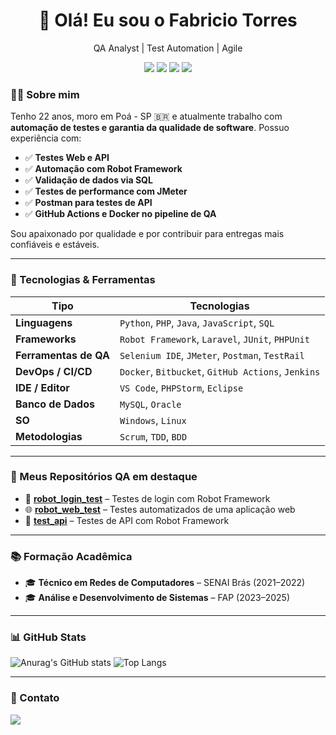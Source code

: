 <h1 align="center">👋 Olá! Eu sou o Fabricio Torres</h1>
<p align="center"> QA Analyst | Test Automation | Agile</p>

<p align="center">
  <img src="https://img.shields.io/badge/Robot_Framework-000000?style=for-the-badge&logo=robotframework&logoColor=white" />
<img src="https://img.shields.io/badge/Postman-FF6C37?style=for-the-badge&logo=postman&logoColor=white" />
<img src="https://img.shields.io/badge/JMeter-D22128?style=for-the-badge&logo=apachejmeter&logoColor=white" />
<img src="https://img.shields.io/badge/MySQL-005C84?style=for-the-badge&logo=mysql&logoColor=white" />
</p>

### 👨‍💻 Sobre mim

Tenho 22 anos, moro em Poá - SP 🇧🇷 e atualmente trabalho com **automação de testes e garantia da qualidade de software**. Possuo experiência com:

- ✅ **Testes Web e API**
- ✅ **Automação com Robot Framework**
- ✅ **Validação de dados via SQL**
- ✅ **Testes de performance com JMeter**
- ✅ **Postman para testes de API**
- ✅ **GitHub Actions e Docker no pipeline de QA**

Sou apaixonado por qualidade e por contribuir para entregas mais confiáveis e estáveis.

---

### 💼 Tecnologias & Ferramentas

| Tipo | Tecnologias |
|------|-------------|
| **Linguagens** | `Python`, `PHP`, `Java`, `JavaScript`, `SQL` |
| **Frameworks** | `Robot Framework`, `Laravel`, `JUnit`, `PHPUnit` |
| **Ferramentas de QA** | `Selenium IDE`, `JMeter`, `Postman`, `TestRail` |
| **DevOps / CI/CD** | `Docker`, `Bitbucket`, `GitHub Actions`, `Jenkins` |
| **IDE / Editor** | `VS Code`, `PHPStorm`, `Eclipse` |
| **Banco de Dados** | `MySQL`, `Oracle` |
| **SO** | `Windows`, `Linux` |
| **Metodologias** | `Scrum`, `TDD`, `BDD` |

---

### 🧪 Meus Repositórios QA em destaque

- 🔐 [**robot_login_test**](https://github.com/Fabs0602/robot_login_test) – Testes de login com Robot Framework
- 🌐 [**robot_web_test**](https://github.com/Fabs0602/robot_web_test) – Testes automatizados de uma aplicação web
- 🔗 [**test_api**](https://github.com/Fabs0602/test_api) – Testes de API com Robot Framework

---

### 📚 Formação Acadêmica

- 🎓 **Técnico em Redes de Computadores** – SENAI Brás (2021–2022)  
- 🎓 **Análise e Desenvolvimento de Sistemas** – FAP (2023–2025)

---

### 📊 GitHub Stats

![Anurag's GitHub stats](https://github-readme-stats.vercel.app/api?username=Fabs0602&show_icons=true&theme=dark)
![Top Langs](https://github-readme-stats.vercel.app/api/top-langs/?username=Fabs0602&layout=compact&bg_color=000000&text_color=ffffff)

---

### 🔗 Contato

<a href="https://br.linkedin.com/in/fabricio-torres-a96374173" target="_blank">
  <img src="https://img.shields.io/badge/-LinkedIn-%230077B5?style=for-the-badge&logo=linkedin&logoColor=white" />
</a>
